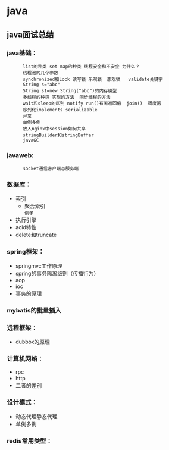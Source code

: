 # java
## java面试总结

### java基础：
          list的种类 set map的种类 线程安全和不安全 为什么？
          线程池的几个参数
          synchronized和Lock 读写锁 乐观锁  悲观锁   validate关键字
          String s="abc"
          String s1=new String("abc")的内存模型 
          多线程的种类 实现的方法  同步线程的方法  
          wait和sleep的区别 notify run()有无返回值  join()  调度器
          序列化implements serializable  
          异常
          单例多例
          放入nginx中session如何共享
          stringBuilder和stringBuffer
          javaGC
### javaweb:
          socket通信客户端与服务端         
### 数据库：
* 索引  
    * 聚合索引 <br> 
          `例子`
* 执行引擎 
* acid特性
* delete和truncate
### spring框架：
* springmvc工作原理 
* spring的事务隔离级别（传播行为）
* aop 
* ioc 
* 事务的原理  
### mybatis的批量插入
### 远程框架：
* dubbox的原理
### 计算机网络：
* rpc
* http
* 二者的差别
### 设计模式：
* 动态代理静态代理  
* 单例多例
### redis常用类型：



